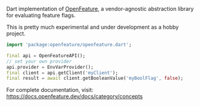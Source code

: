 Dart implementation of [OpenFeature](https://openfeature.dev), a vendor-agnostic abstraction library for evaluating feature flags.

This is pretty much experimental and under development as a hobby project.

```dart
import 'package:openfeature/openfeature.dart';

final api = OpenFeatureAPI();
// set your own provider
api.provider = EnvVarProvider();
final client = api.getClient('myClient');
final result = await client.getBooleanValue('myBoolFlag', false);
```

For complete documentation, visit: https://docs.openfeature.dev/docs/category/concepts
